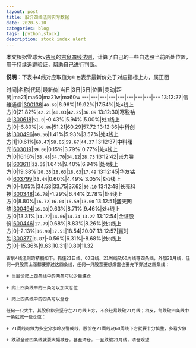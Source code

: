 ```yaml
---
layout: post
title: 股价四线法则实时数据
date: 2020-5-10
categories: blog
tags: [python,stock]
description: stock index alert
---
```



本文根据雪球大v[古泉](https://xueqiu.com/u/7148646888)的[古泉四线法则](https://xueqiu.com/7148646888/130498192)，计算了自己的一些自选股当前所处位置，用于持续追踪验证，帮助自己进行判断。

**说明**：下表中4线对应取值为`红色`表示最新价处于对应指标上方，属正面

时间|名称|代码|最新价|当日|3日|5日|位置|变动|距离|ma21|ma60|ma21w|ma60w
---|---|---|---|---|---|---|---|---
13:12:27|信维通信|[300136](https://xueqiu.com/S/SZ300136)|`48.69`|6.96%|19.92%|17.54%|处`4`线上方|0|21.82%|`42.21`|`40.03`|`42.25`|`36.09`
13:12:30|寒锐钴业|[300618](https://xueqiu.com/S/SZ300618)|`51.0`|-0.43%|5.94%|5.00%|处`1`线上方|0|-6.80%|`50.86`|51.21|60.29|57.72
13:12:36|中科创达|[300496](https://xueqiu.com/S/SZ300496)|`60.56`|1.41%|5.93%|3.57%|处`4`线上方|1|10.61%|`60.47`|`58.05`|`59.67`|`44.37`
13:12:37|中科曙光|[603019](https://xueqiu.com/S/SH603019)|`39.06`|0.15%|3.79%|0.77%|处`4`线上方|0|16.16%|`38.48`|`34.70`|`34.12`|`28.75`
13:12:42|诺力股份|[603611](https://xueqiu.com/S/SH603611)|`22.35`|1.64%|9.40%|6.94%|处`4`线上方|0|19.38%|`20.35`|`18.63`|`18.63`|`17.49`
13:12:45|华友钴业|[603799](https://xueqiu.com/S/SH603799)|`33.44`|0.60%|4.49%|3.05%|处`1`线上方|0|-1.05%|34.58|33.75|37.62|`30.10`
13:12:48|长亮科技|[300348](https://xueqiu.com/S/SZ300348)|`16.78`|-1.29%|6.44%|2.78%|处`4`线上方|0|8.80%|`16.72`|`16.04`|`16.59`|`13.00`
13:12:51|盛天网络|[300494](https://xueqiu.com/S/SZ300494)|`16.08`|0.63%|8.71%|9.46%|处`4`线上方|0|13.31%|`14.77`|`14.06`|`14.74`|`13.27`
13:12:54|金证股份|[600446](https://xueqiu.com/S/SH600446)|`17.79`|0.68%|8.83%|8.26%|处`2`线上方|0|-2.13%|`16.90`|`17.51`|18.54|20.07
13:12:57|赢时胜|[300377](https://xueqiu.com/S/SZ300377)|`8.87`|-0.56%|6.31%|-8.68%|处`0`线上方|0|-15.36%|9.63|10.31|10.80|11.32

```
古泉4线法则的精髓如下。抓住21日线、60日线、21周线及60周线等四条线，外加21月线，任何一只股票上涨都要穿过这四条线，任何一只股票要想爆雷也要先下穿过这四条线：

+ 当股价爬上四条线中的两条可以少量建仓

+ 爬上四条线中的三条可以加大仓位

+ 爬上四条线中的四条可以全仓

任何一只大牛，其股价都会坚守在21月线上方，不会轻易跌破21月线；相反，每跌破四条线中一条就减一些仓位：

+ 21周线可做为多空分水岭及警戒线，股价在21周线及60周线下方就要十分慎重，多看少做

+ 跌破全部四条线就要大幅减仓，甚至清仓，一旦跌破21月线，清仓观望
```